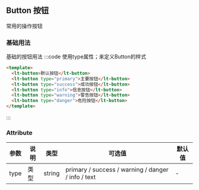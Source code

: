 <style>
  .lt-button + .lt-button {
    margin-left: 10px;
  }
</style>

## Button 按钮
常用的操作按钮

### 基础用法
基础的按钮用法
:::code 使用type属性；来定义Button的样式
```html
<template>
  <lt-button>默认按钮</lt-button>
  <lt-button type="primary">主要按钮</lt-button>
  <lt-button type="success">成功按钮</lt-button>
  <lt-button type="info">信息按钮</lt-button>
  <lt-button type="warning">警告按钮</lt-button>
  <lt-button type="danger">危险按钮</lt-button>
</template>
```
:::

### Attribute
| 参数   | 说明  | 类型     | 可选值                                                | 默认值 |
|------|-----|--------|----------------------------------------------------|-----|
| type | 类型  | string | primary / success / warning / danger / info / text | -   |
